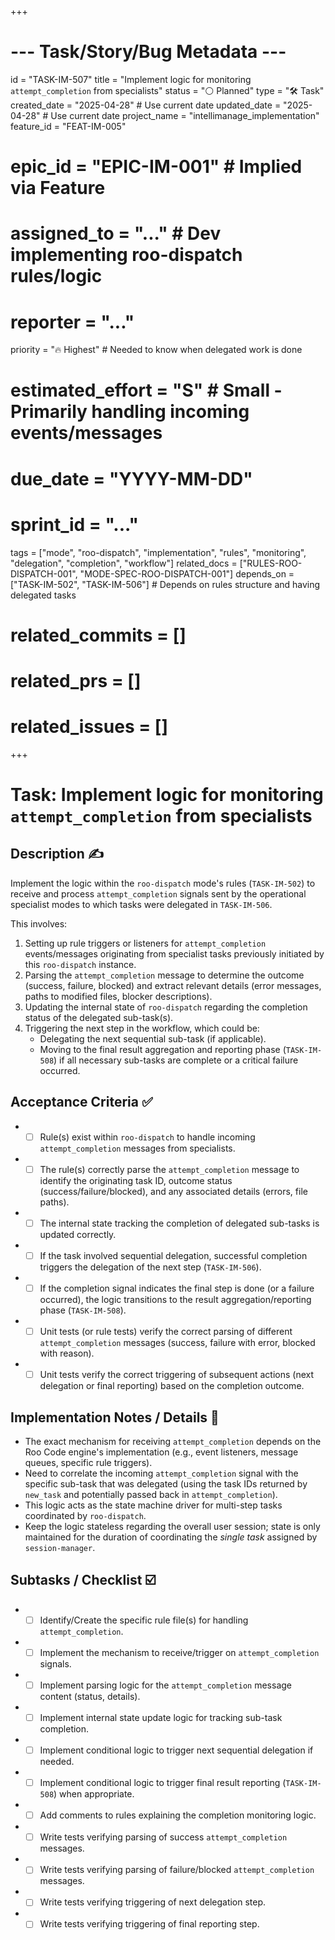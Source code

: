 +++
# --- Task/Story/Bug Metadata ---
id = "TASK-IM-507"
title = "Implement logic for monitoring `attempt_completion` from specialists"
status = "⚪️ Planned"
type = "🛠️ Task"
created_date = "2025-04-28" # Use current date
updated_date = "2025-04-28" # Use current date
project_name = "intellimanage_implementation"
feature_id = "FEAT-IM-005"
# epic_id = "EPIC-IM-001" # Implied via Feature
# assigned_to = "..." # Dev implementing roo-dispatch rules/logic
# reporter = "..."
priority = "🔥 Highest" # Needed to know when delegated work is done
# estimated_effort = "S" # Small - Primarily handling incoming events/messages
# due_date = "YYYY-MM-DD"
# sprint_id = "..."
tags = ["mode", "roo-dispatch", "implementation", "rules", "monitoring", "delegation", "completion", "workflow"]
related_docs = ["RULES-ROO-DISPATCH-001", "MODE-SPEC-ROO-DISPATCH-001"]
depends_on = ["TASK-IM-502", "TASK-IM-506"] # Depends on rules structure and having delegated tasks
# related_commits = []
# related_prs = []
# related_issues = []
+++

# Task: Implement logic for monitoring `attempt_completion` from specialists

## Description ✍️

Implement the logic within the `roo-dispatch` mode's rules (`TASK-IM-502`) to receive and process `attempt_completion` signals sent by the operational specialist modes to which tasks were delegated in `TASK-IM-506`.

This involves:
1.  Setting up rule triggers or listeners for `attempt_completion` events/messages originating from specialist tasks previously initiated by this `roo-dispatch` instance.
2.  Parsing the `attempt_completion` message to determine the outcome (success, failure, blocked) and extract relevant details (error messages, paths to modified files, blocker descriptions).
3.  Updating the internal state of `roo-dispatch` regarding the completion status of the delegated sub-task(s).
4.  Triggering the next step in the workflow, which could be:
    *   Delegating the next sequential sub-task (if applicable).
    *   Moving to the final result aggregation and reporting phase (`TASK-IM-508`) if all necessary sub-tasks are complete or a critical failure occurred.

## Acceptance Criteria ✅

*   - [ ] Rule(s) exist within `roo-dispatch` to handle incoming `attempt_completion` messages from specialists.
*   - [ ] The rule(s) correctly parse the `attempt_completion` message to identify the originating task ID, outcome status (success/failure/blocked), and any associated details (errors, file paths).
*   - [ ] The internal state tracking the completion of delegated sub-tasks is updated correctly.
*   - [ ] If the task involved sequential delegation, successful completion triggers the delegation of the next step (`TASK-IM-506`).
*   - [ ] If the completion signal indicates the final step is done (or a failure occurred), the logic transitions to the result aggregation/reporting phase (`TASK-IM-508`).
*   - [ ] Unit tests (or rule tests) verify the correct parsing of different `attempt_completion` messages (success, failure with error, blocked with reason).
*   - [ ] Unit tests verify the correct triggering of subsequent actions (next delegation or final reporting) based on the completion outcome.

## Implementation Notes / Details 📝

*   The exact mechanism for receiving `attempt_completion` depends on the Roo Code engine's implementation (e.g., event listeners, message queues, specific rule triggers).
*   Need to correlate the incoming `attempt_completion` signal with the specific sub-task that was delegated (using the task IDs returned by `new_task` and potentially passed back in `attempt_completion`).
*   This logic acts as the state machine driver for multi-step tasks coordinated by `roo-dispatch`.
*   Keep the logic stateless regarding the overall user session; state is only maintained for the duration of coordinating the *single task* assigned by `session-manager`.

## Subtasks / Checklist ☑️

*   - [ ] Identify/Create the specific rule file(s) for handling `attempt_completion`.
*   - [ ] Implement the mechanism to receive/trigger on `attempt_completion` signals.
*   - [ ] Implement parsing logic for the `attempt_completion` message content (status, details).
*   - [ ] Implement internal state update logic for tracking sub-task completion.
*   - [ ] Implement conditional logic to trigger next sequential delegation if needed.
*   - [ ] Implement conditional logic to trigger final result reporting (`TASK-IM-508`) when appropriate.
*   - [ ] Add comments to rules explaining the completion monitoring logic.
*   - [ ] Write tests verifying parsing of success `attempt_completion` messages.
*   - [ ] Write tests verifying parsing of failure/blocked `attempt_completion` messages.
*   - [ ] Write tests verifying triggering of next delegation step.
*   - [ ] Write tests verifying triggering of final reporting step.
